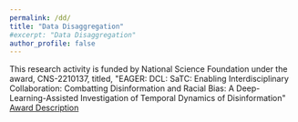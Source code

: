 ```yaml
---
permalink: /dd/
title: "Data Disaggregation"
#excerpt: "Data Disaggregation"
author_profile: false 
---
```


This research activity is funded by National Science Foundation under the award, CNS-2210137, titled, "EAGER: DCL: SaTC: Enabling Interdisciplinary Collaboration: Combatting Disinformation and Racial Bias: A Deep-Learning-Assisted Investigation of Temporal Dynamics of Disinformation" [Award Description](https://www.nsf.gov/awardsearch/showAward?AWD_ID=2210137) 

